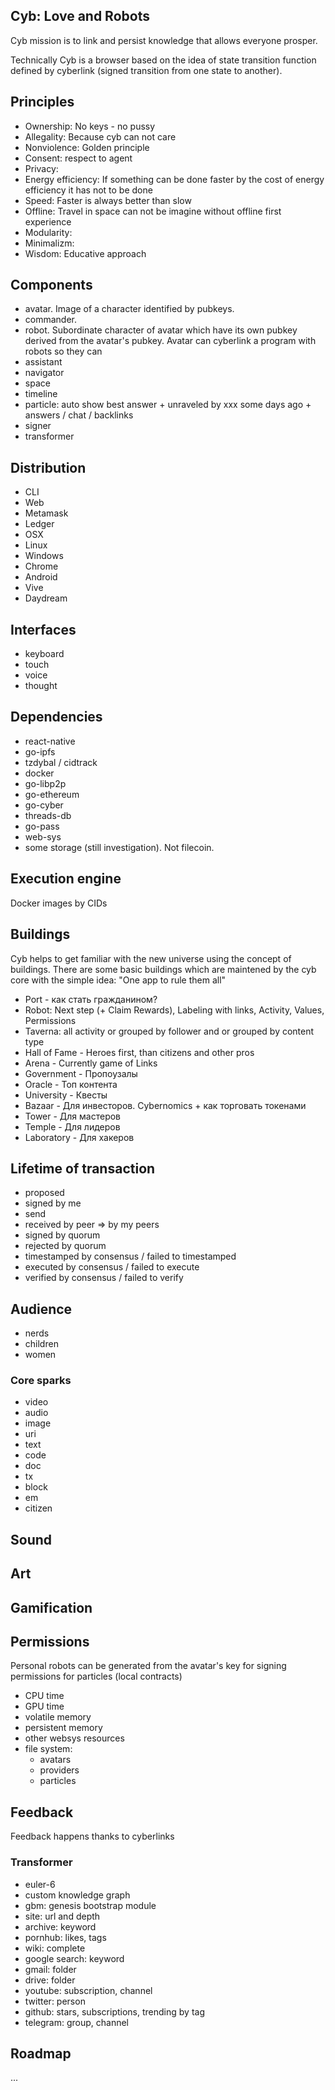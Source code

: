 ## Cyb: Love and Robots

Cyb mission is to link and persist knowledge that allows everyone prosper.

Technically Cyb is a browser based on the idea of state transition function defined by cyberlink (signed transition from one state to another).

## Principles

- Ownership: No keys - no pussy
- Allegality: Because cyb can not care
- Nonviolence: Golden principle
- Consent: respect to agent
- Privacy:
- Energy efficiency: If something can be done faster by the cost of energy efficiency it has not to be done
- Speed: Faster is always better than slow
- Offline: Travel in space can not be imagine without offline first experience
- Modularity: 
- Minimalizm:
- Wisdom: Educative approach

## Components

- avatar. Image of a character identified by pubkeys.
- commander. 
- robot. Subordinate character of avatar which have its own pubkey derived from the avatar's pubkey. Avatar can cyberlink a program with robots so they can 
- assistant
- navigator
- space
- timeline
- particle: auto show best answer + unraveled by xxx some days ago + answers / chat / backlinks
- signer
- transformer

## Distribution

- CLI
- Web
- Metamask
- Ledger
- OSX
- Linux
- Windows
- Chrome
- Android
- Vive
- Daydream

## Interfaces

- keyboard
- touch
- voice
- thought

## Dependencies   

- react-native
- go-ipfs
- tzdybal / cidtrack
- docker
- go-libp2p
- go-ethereum
- go-cyber
- threads-db
- go-pass
- web-sys 
- some storage (still investigation). Not filecoin.

## Execution engine

Docker images by CIDs

## Buildings

Cyb helps to get familiar with the new universe using the concept of buildings. There are some basic buildings which are maintened by the cyb core with the simple idea: "One app to rule them all"

- Port - как стать гражданином?
- Robot: Next step (+ Claim Rewards), Labeling with links, Activity, Values, Permissions
- Taverna: all activity or grouped by follower and or grouped by content type
- Hall of Fame - Heroes first, than citizens and other pros
- Arena - Currently game of Links
- Government - Пропоузалы
- Oracle - Топ контента
- University - Квесты
- Bazaar - Для инвесторов. Cybernomics + как торговать токенами
- Tower - Для мастеров
- Temple - Для лидеров
- Laboratory - Для хакеров

## Lifetime of transaction

- proposed
- signed by me
- send
- received by peer => by my peers
- signed by quorum
- rejected by quorum
- timestamped by consensus / failed to timestamped
- executed by consensus / failed to execute
- verified by consensus / failed to verify

## Audience

- nerds
- children
- women

### Core sparks

- video
- audio
- image
- uri
- text
- code
- doc
- tx
- block
- em
- citizen

## Sound

## Art

## Gamification

## Permissions

Personal robots can be generated from the avatar's key for signing permissions for particles (local contracts)

- CPU time
- GPU time
- volatile memory
- persistent memory
- other websys resources
- file system:
  - avatars
  - providers
  - particles

## Feedback

Feedback happens thanks to cyberlinks

### Transformer
- euler-6
- custom knowledge graph
- gbm: genesis bootstrap module
- site: url and depth
- archive: keyword
- pornhub: likes, tags
- wiki: complete
- google search: keyword
- gmail: folder
- drive: folder
- youtube: subscription, channel
- twitter: person
- github: stars, subscriptions, trending by tag
- telegram: group, channel

## Roadmap

...















